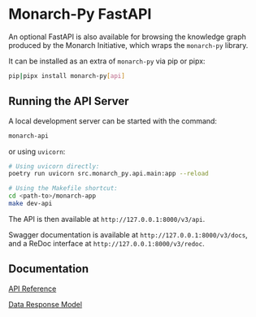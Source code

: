 # Monarch-Py FastAPI

An optional FastAPI is also available for browsing the knowledge graph produced by the Monarch Initiative, which wraps the `monarch-py` library.

It can be installed as an extra of `monarch-py` via pip or pipx:
```bash
pip|pipx install monarch-py[api]
```

## Running the API Server

A local development server can be started with the command: 
```bash
monarch-api
```

or using `uvicorn`:
```bash
# Using uvicorn directly:
poetry run uvicorn src.monarch_py.api.main:app --reload

# Using the Makefile shortcut:
cd <path-to>/monarch-app
make dev-api
```

The API is then available at `http://127.0.0.1:8000/v3/api`.

Swagger documentation is available at `http://127.0.0.1:8000/v3/docs`,  
and a ReDoc interface at `http://127.0.0.1:8000/v3/redoc`.

##  Documentation

[API Reference](./Endpoints/index.md)

[Data Response Model](../Data-Model/index.md)

